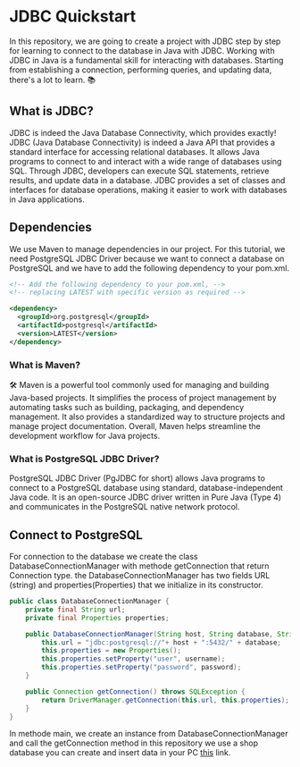 # JDBC Quickstart
In this repository, we are going to create a project with JDBC step by step for learning to connect to the database in Java with JDBC.
Working with JDBC in Java is a fundamental skill for interacting with databases. Starting from establishing a connection, performing queries, and updating data, there's a lot to learn. 📚

## What is JDBC?
JDBC is indeed the Java Database Connectivity, which provides exactly! JDBC (Java Database Connectivity) is indeed a Java API that provides a standard interface for accessing relational databases. It allows Java programs to connect to and interact with a wide range of databases using SQL. Through JDBC, developers can execute SQL statements, retrieve results, and update data in a database. JDBC provides a set of classes and interfaces for database operations, making it easier to work with databases in Java applications.

## Dependencies
We use Maven to manage dependencies in our project. For this tutorial, we need PostgreSQL JDBC Driver because we want to connect a database on PostgreSQL
and we have to add the following dependency to your pom.xml.
``` XML
<!-- Add the following dependency to your pom.xml, -->
<!-- replacing LATEST with specific version as required -->

<dependency>
  <groupId>org.postgresql</groupId>
  <artifactId>postgresql</artifactId>
  <version>LATEST</version>
</dependency>
```

### What is Maven?
🛠️ Maven is a powerful tool commonly used for managing and building Java-based projects. It simplifies the process of project management by automating tasks such as building, packaging, and dependency management. It also provides a standardized way to structure projects and manage project documentation. Overall, Maven helps streamline the development workflow for Java projects.

### What is PostgreSQL JDBC Driver?
PostgreSQL JDBC Driver (PgJDBC for short) allows Java programs to connect to a PostgreSQL database using standard,
database-independent Java code. It is an open-source JDBC driver written in Pure Java (Type 4)
and communicates in the PostgreSQL native network protocol.

## Connect to PostgreSQL
For connection to the database we create the class DatabaseConnectionManager with methode getConnection
that return Connection type. the DatabaseConnectionManager has two fields URL (string) and properties(Properties) that we initialize in its constructor.

```java
public class DatabaseConnectionManager {
    private final String url;
    private final Properties properties;

    public DatabaseConnectionManager(String host, String database, String username, String password){
        this.url = "jdbc:postgresql://"+ host + ":5432/" + database;
        this.properties = new Properties();
        this.properties.setProperty("user", username);
        this.properties.setProperty("password", password);
    }

    public Connection getConnection() throws SQLException {
        return DriverManager.getConnection(this.url, this.properties);
    }
}
```
In methode main, we create an instance from DatabaseConnectionManager and call the getConnection method
in this repository we use a shop database you can create and insert data in your PC [this](https://www.w3schools.com/postgresql/postgresql_create_demodatabase.php) link.
